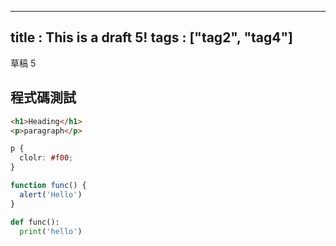 --------------------------------------------------------------------------------
title : This is a draft 5!
tags  : ["tag2", "tag4"]
--------------------------------------------------------------------------------

草稿 5

## 程式碼測試

```html
<h1>Heading</h1>
<p>paragraph</p>
```

```css
p {
  clolr: #f00;
}
```

```js
function func() {
  alert('Hello')
}
```

```py
def func():
  print('hello')
```
